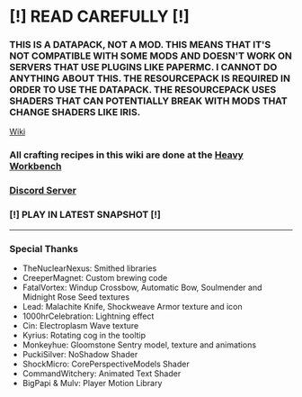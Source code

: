 # [!] READ CAREFULLY [!]
### THIS IS A DATAPACK, NOT A MOD. THIS MEANS THAT IT'S NOT COMPATIBLE WITH SOME MODS AND DOESN'T WORK ON SERVERS THAT USE PLUGINS LIKE PAPERMC. I CANNOT DO ANYTHING ABOUT THIS. THE RESOURCEPACK IS REQUIRED IN ORDER TO USE THE DATAPACK. THE RESOURCEPACK USES SHADERS THAT CAN POTENTIALLY BREAK WITH MODS THAT CHANGE SHADERS LIKE IRIS.

[Wiki](https://github.com/asdru22/Cognition/wiki)

### All crafting recipes in this wiki are done at the [Heavy Workbench](https://github.com/asdru22/Cognition/wiki/Heavy%20Workbench)

### [Discord Server](https://discord.gg/cRTVrgVS7F)

### [!] PLAY IN LATEST SNAPSHOT [!]

---
### Special Thanks
- TheNuclearNexus: Smithed libraries
- CreeperMagnet: Custom brewing code
- FatalVortex: Windup Crossbow, Automatic Bow, Soulmender and Midnight Rose Seed textures
- Lead: Malachite Knife, Shockweave Armor texture and icon
- 1000hrCelebration: Lightning effect
- Cin: Electroplasm Wave texture
- Kyrius: Rotating cog in the tooltip
- Monkeyhue: Gloomstone Sentry model, texture and animations
- PuckiSilver: NoShadow Shader
- ShockMicro: CorePerspectiveModels Shader
- CommandWitchery: Animated Text Shader
- BigPapi & Mulv: Player Motion Library